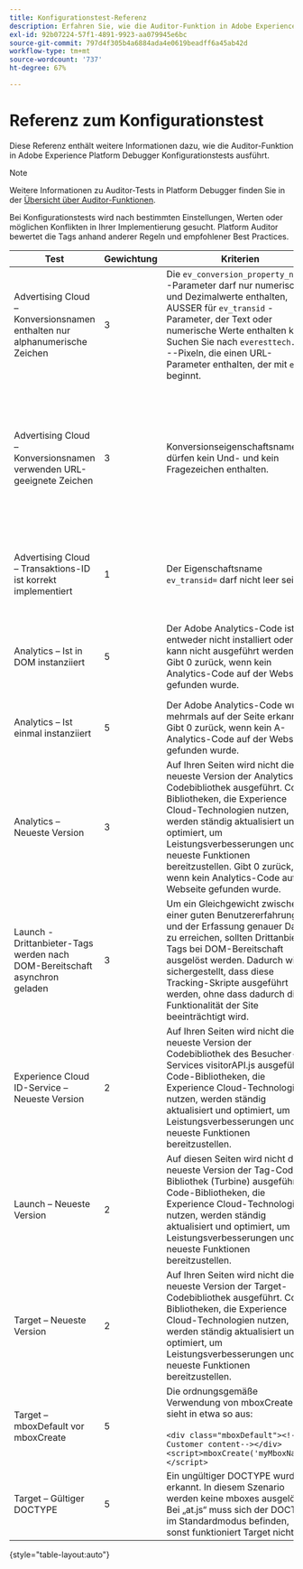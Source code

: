 ```yaml
---
title: Konfigurationstest-Referenz
description: Erfahren Sie, wie die Auditor-Funktion in Adobe Experience Platform Debugger auf Konfigurationen testet.
exl-id: 92b07224-57f1-4891-9923-aa079945e6bc
source-git-commit: 797d4f305b4a6884ada4e0619beadff6a45ab42d
workflow-type: tm+mt
source-wordcount: '737'
ht-degree: 67%

---
```


# Referenz zum Konfigurationstest

Diese Referenz enthält weitere Informationen dazu, wie die Auditor-Funktion in Adobe Experience Platform Debugger Konfigurationstests ausführt.

>[!NOTE]
>
>Weitere Informationen zu Auditor-Tests in Platform Debugger finden Sie in der [Übersicht über Auditor-Funktionen](./overview.md).

Bei Konfigurationstests wird nach bestimmten Einstellungen, Werten oder möglichen Konflikten in Ihrer Implementierung gesucht. Platform Auditor bewertet die Tags anhand anderer Regeln und empfohlener Best Practices.

| Test | Gewichtung | Kriterien | Empfehlung |
| --- | --- | --- | --- |
| Advertising Cloud – Konversionsnamen enthalten nur alphanumerische Zeichen | 3 | Die `ev_conversion_property_name` -Parameter darf nur numerische und Dezimalwerte enthalten, AUSSER für `ev_transid` -Parameter, der Text oder numerische Werte enthalten kann. Suchen Sie nach `everesttech.net` --Pixeln, die einen URL-Parameter enthalten, der mit `ev_`  _ beginnt. | Stellen Sie sicher, dass die Parameter der Transaktionseigenschaft nur numerische und Dezimalwerte enthalten.<br><br>Warnung: Alle anderen Werttypen können Datenverluste verursachen. |
| Advertising Cloud – Konversionsnamen verwenden URL-geeignete Zeichen | 3 | Konversionseigenschaftsnamen dürfen kein Und- und kein Fragezeichen enthalten. | Stellen Sie sicher, dass Transaktionseigenschaftsparameter kein nicht-kodiertes Und- und kein Fragezeichen enthalten. Diese Zeichen beeinträchtigen das URL-Format.<br><br>Warnung: Eigenschaftenparameter, die ein nicht-kodiertes Und- oder Fragezeichen enthalten (z. B.:  `ev_formComplete?=1` oder  `ev_formComplete&Submit=1`), kann zu Datenverlust führen. |
| Advertising Cloud – Transaktions-ID ist korrekt implementiert | 1 | Der Eigenschaftsname  `ev_transid=` darf nicht leer sein. | Der Eigenschaftsname  `ev_transid=` sollte nicht ohne Wert belassen werden. Andernfalls kann es zu Transaktionsdatenverlust kommen. Wert zuweisen zu `ev_transid=` oder entfernen Sie den Parameter aus dem Pixel. |
| Analytics – Ist in DOM instanziiert | 5 | Der Adobe Analytics-Code ist entweder nicht installiert oder kann nicht ausgeführt werden. Gibt 0 zurück, wenn kein Analytics-Code auf der Webseite gefunden wurde. | Vergewissern Sie sich, dass das Analytics-Tag auf der Seite implementiert ist und nicht durch nachfolgende Skriptaktivitäten blockiert wird.<br><br>[Weitere Informationen](https://experienceleague.adobe.com/docs/analytics/implementation/home.html?lang=de) |
| Analytics – Ist einmal instanziiert | 5 | Der Adobe Analytics-Code wurde mehrmals auf der Seite erkannt. Gibt 0 zurück, wenn kein A-Analytics-Code auf der Webseite gefunden wurde. | Stellen Sie sicher, dass nur ein Analytics-Tag auf der Seite vorhanden ist.<br><br>[Weitere Informationen](https://experienceleague.adobe.com/docs/analytics/implementation/home.html?lang=de) |
| Analytics – Neueste Version | 3 | Auf Ihren Seiten wird nicht die neueste Version der Analytics-Codebibliothek ausgeführt. Code-Bibliotheken, die Experience Cloud-Technologien nutzen, werden ständig aktualisiert und optimiert, um Leistungsverbesserungen und neueste Funktionen bereitzustellen. Gibt 0 zurück, wenn kein Analytics-Code auf der Webseite gefunden wurde. | Installieren Sie die aktuelle Version der Analytics-Bibliothek.<br><br>[Weitere Informationen](https://experienceleague.adobe.com/docs/analytics/implementation/appmeasurement-updates.html?lang=de) |
| Launch - Drittanbieter-Tags werden nach DOM-Bereitschaft asynchron geladen | 3 | Um ein Gleichgewicht zwischen einer guten Benutzererfahrung und der Erfassung genauer Daten zu erreichen, sollten Drittanbieter-Tags bei DOM-Bereitschaft ausgelöst werden. Dadurch wird sichergestellt, dass diese Tracking-Skripte ausgeführt werden, ohne dass dadurch die Funktionalität der Site beeinträchtigt wird. | Beheben Sie dieses Problem, indem Sie alle Regeln anpassen, die Pixel von Drittanbietern ausführen, damit sie bei DOM bereit ausgelöst werden.<br><br>[Weitere Informationen](../../tags/ui/managing-resources/rules.md) |
| Experience Cloud ID-Service – Neueste Version | 2 | Auf Ihren Seiten wird nicht die neueste Version der Codebibliothek des Besucher-ID-Services  visitorAPI.js ausgeführt. Code-Bibliotheken, die Experience Cloud-Technologien nutzen, werden ständig aktualisiert und optimiert, um Leistungsverbesserungen und neueste Funktionen bereitzustellen. | Installieren Sie die neueste Version der Besucher-ID-Service-Bibliothek.<br><br>[Weitere Informationen](https://experienceleague.adobe.com/docs/id-service/using/id-service-api/library.html) |
| Launch – Neueste Version | 2 | Auf diesen Seiten wird nicht die neueste Version der Tag-Code-Bibliothek (Turbine) ausgeführt. Code-Bibliotheken, die Experience Cloud-Technologien nutzen, werden ständig aktualisiert und optimiert, um Leistungsverbesserungen und neueste Funktionen bereitzustellen. | Erstellen Sie die Tag-Bibliothek neu und veröffentlichen Sie sie.<br><br>[Weitere Informationen](../../tags/quick-start/quick-start.md) |
| Target – Neueste Version | 2 | Auf Ihren Seiten wird nicht die neueste Version der Target-Codebibliothek ausgeführt. Code-Bibliotheken, die Experience Cloud-Technologien nutzen, werden ständig aktualisiert und optimiert, um Leistungsverbesserungen und neueste Funktionen bereitzustellen. | Installieren Sie die aktuelle Version der Target-Bibliothek.<br><br>[Weitere Informationen](https://developer.adobe.com/target/implement/client-side/) |
| Target – mboxDefault vor mboxCreate | 5 | Die ordnungsgemäße Verwendung von  mboxCreate sieht in etwa so aus:<br><br> `<div class="mboxDefault"><!-Customer content--></div><script>mboxCreate('myMboxName')</script>` | Stellen Sie sicher, dass Sie eine  `<div class="mboxDefault"></div>` -Tag vor dem Aufruf von mboxCreate(). „at.js“ fügt keins für Sie hinzu.<br><br>[Weitere Informationen](https://developer.adobe.com/target/implement/client-side/) |
| Target – Gültiger DOCTYPE | 5 | Ein ungültiger DOCTYPE wurde erkannt. In diesem Szenario werden keine mboxes ausgelöst.  Bei „at.js“ muss sich der DOCTYPE im Standardmodus befinden, sonst funktioniert Target nicht. | Aktualisieren Sie den DOCTYPE auf der Seite.<br><br>[Weitere Informationen](https://developer.adobe.com/target/implement/client-side/atjs/target-atjs-faq/) |

{style="table-layout:auto"}
